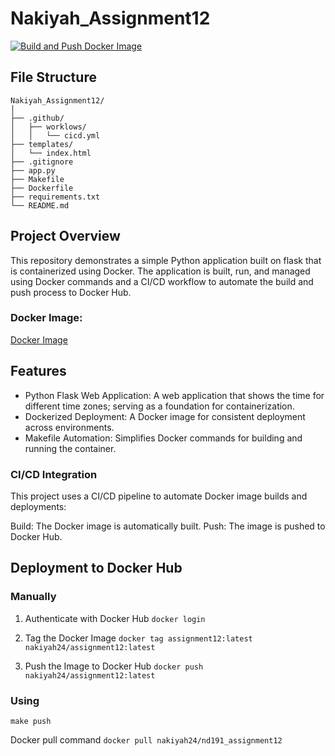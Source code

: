 # Nakiyah_Assignment12

[![Build and Push Docker Image](https://github.com/nogibjj/Nakiyah_Assignment12/actions/workflows/cicd.yml/badge.svg)](https://github.com/nogibjj/Nakiyah_Assignment12/actions/workflows/cicd.yml)

## File Structure
```
Nakiyah_Assignment12/
│
├── .github/                
│   ├── worklows/                  
│   │   └── cicd.yml         
├── templates/                
│   └── index.html            
├── .gitignore
├── app.py                    
├── Makefile
├── Dockerfile                    
├── requirements.txt              
└── README.md                 
```


## Project Overview
This repository demonstrates a simple Python application built on flask that is containerized using Docker. The application is built, run, and managed using Docker commands and a CI/CD workflow to automate the build and push process to Docker Hub.

### Docker Image: 
[Docker Image](https://hub.docker.com/r/nakiyah24/nd191_assignment12)

## Features
- Python Flask Web Application: A web application that shows the time for different time zones; serving as a foundation for containerization.
- Dockerized Deployment: A Docker image for consistent deployment across environments.
- Makefile Automation: Simplifies Docker commands for building and running the container.


### CI/CD Integration
This project uses a CI/CD pipeline to automate Docker image builds and deployments:

Build: The Docker image is automatically built.
Push: The image is pushed to Docker Hub.

## Deployment to Docker Hub
### Manually
1. Authenticate with Docker Hub
`docker login`

2. Tag the Docker Image
`docker tag assignment12:latest nakiyah24/assignment12:latest`

3. Push the Image to Docker Hub
`docker push nakiyah24/assignment12:latest`


### Using 
`make push`

Docker pull command
`docker pull nakiyah24/nd191_assignment12`